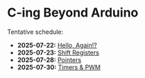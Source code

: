 # C-ing Beyond Arduino

Tentative schedule:

- **2025-07-22:** [Hello, Again!?](hello-again.md)
- **2025-07-23:** [Shift Registers](shift-registers.md)
- **2025-07-28:** [Pointers](pointers.md)
- **2025-07-30:** [Timers & PWM](timers-&-pwm.md)
